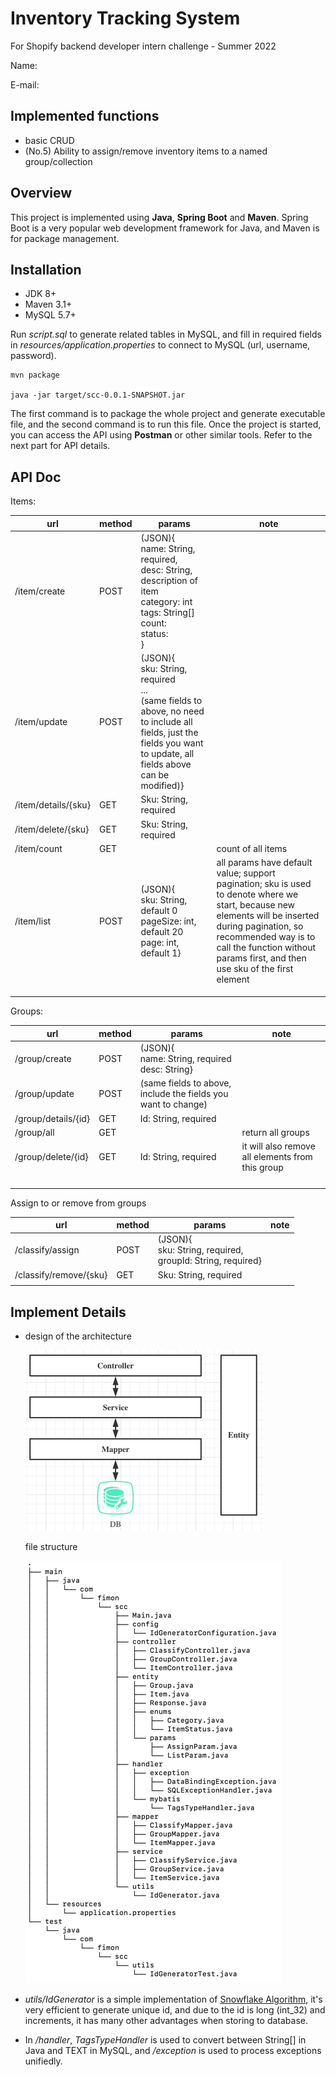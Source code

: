 # Inventory Tracking System
For Shopify backend developer intern challenge - Summer 2022

Name:

E-mail:

## Implemented functions
- basic CRUD
- (No.5) Ability to assign/remove inventory items to a named group/collection 

## Overview
This project is implemented using **Java**, **Spring Boot** and **Maven**. Spring Boot is a very popular web development framework for Java, and Maven is for package management.

## Installation
- JDK 8+
- Maven 3.1+
- MySQL 5.7+

Run *script.sql* to generate related tables in MySQL, and fill in required fields in *resources/application.properties* to connect to MySQL (url, username, password).

```shell
mvn package

java -jar target/scc-0.0.1-SNAPSHOT.jar
```

The first command is to package the whole project and generate executable file, and the second command is to run this file. Once the project is started, you can access the API using **Postman** or other similar tools. Refer to the next part for API details.

## API Doc

Items:

| url                 | method | params                                                       |  note    |
| ------------------- | ------ | ------------------------------------------------- | ---- |
| /item/create        | POST   | (JSON){<br />name: String, required,<br />desc: String, description of item<br />category: int<br />tags: String[]<br />count:<br />status:<br />} |      |
| /item/update        | POST   | (JSON){<br />sku: String, required<br />...<br />(same fields to above, no need to include all fields, just the fields you want to update, all fields above can be modified)} |      |
| /item/details/{sku} | GET    | Sku: String, required                                        |      |
| /item/delete/{sku}  | GET    | Sku: String, required                                        |      |
| /item/count         | GET    |                                  | count of all items |
| /item/list | POST | (JSON){<br />sku: String, default 0<br />pageSize: int, default 20<br />page: int, default 1} | all params have default value; support pagination; sku is used to denote where we start, because new elements will be inserted during pagination, so recommended way is to call the function without params first, and then use sku of the first element |
|                     |        |                                                              |      |
|                     |        |                                                              |      |
|                     |        |                                                              |      |

Groups:

| url                 | method | params                                                       | note                                             |
| ------------------- | ------ | ------------------------------------------------------------ | ------------------------------------------------ |
| /group/create       | POST   | (JSON){<br />name: String, required<br />desc: String}       |                                                  |
| /group/update       | POST   | (same fields to above, include the fields you want to change) |                                                  |
| /group/details/{id} | GET    | Id: String, required                                         |                                                  |
| /group/all          | GET    |                                                              | return all groups                                |
| /group/delete/{id}  | GET    | Id: String, required                                         | it will also remove all elements from this group |
|                     |        |                                                              |                                                  |
|                     |        |                                                              |                                                  |
|                     |        |                                                              |                                                  |
|                     |        |                                                              |                                                  |

Assign to or remove from groups

| url                    | method | params                                                       | note |
| ---------------------- | ------ | ------------------------------------------------------------ | ---- |
| /classify/assign       | POST   | (JSON){<br />sku: String, required,<br />groupId: String, required} |      |
| /classify/remove/{sku} | GET    | Sku: String, required                                        |      |
|                        |        |                                                              |      |

## Implement Details

- design of the architecture

  ![](./pics/img_1.png)

  file structure

  ![](./pics/img_2.png)

- *utils/IdGenerator* is a simple implementation of [Snowflake Algorithm](https://github.com/twitter-archive/snowflake/blob/snowflake-2010/src/main/scala/com/twitter/service/snowflake/IdWorker.scala), it's very efficient to generate unique id, and due to the id is long (int_32) and increments, it has many other advantages when storing to database.
- In */handler*, *TagsTypeHandler* is used to convert between String[] in Java and TEXT in MySQL, and */exception* is used to process exceptions unifiedly.  
